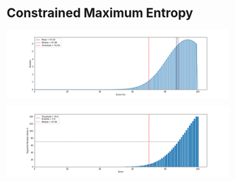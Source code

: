 # Constrained Maximum Entropy

![GitHub Logo](/plots/constrained_pdf.png)

![GitHub Logo](/plots/constrained_cdf.png)